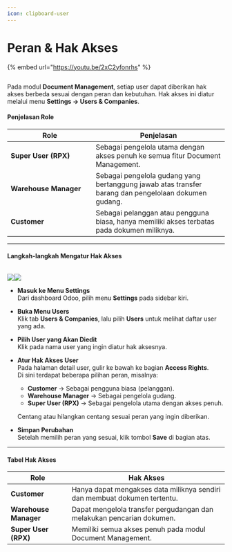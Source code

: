 ```yaml
---
icon: clipboard-user
---
```


# Peran & Hak Akses

{% embed url="https://youtu.be/2xC2yfonrhs" %}

<figure><img src="https://document-management-system-1.gitbook.io/document-management-system/~gitbook/image?url=https%3A%2F%2F1011768869-files.gitbook.io%2F%7E%2Ffiles%2Fv0%2Fb%2Fgitbook-x-prod.appspot.com%2Fo%2Fspaces%252FLEturytqtHGPsYdglHaB%252Fuploads%252FvNrB18MFtRqo6a5T5Pas%252Fimage.png%3Falt%3Dmedia%26token%3Ded5a61bb-2736-45dd-a27c-c3f750336518&#x26;width=768&#x26;dpr=4&#x26;quality=100&#x26;sign=94b4b4b3&#x26;sv=2" alt=""><figcaption></figcaption></figure>

Pada modul **Document Management**, setiap user dapat diberikan hak akses berbeda sesuai dengan peran dan kebutuhan. Hak akses ini diatur melalui menu **Settings → Users & Companies**.

#### Penjelasan Role <a href="#penjelasan-role" id="penjelasan-role"></a>

<table><thead><tr><th width="181">Role</th><th>Penjelasan</th></tr></thead><tbody><tr><td><strong>Super User (RPX)</strong></td><td>Sebagai pengelola utama dengan akses penuh ke semua fitur Document Management.</td></tr><tr><td><strong>Warehouse Manager</strong></td><td>Sebagai pengelola gudang yang bertanggung jawab atas transfer barang dan pengelolaan dokumen gudang.</td></tr><tr><td><strong>Customer</strong></td><td>Sebagai pelanggan atau pengguna biasa, hanya memiliki akses terbatas pada dokumen miliknya.</td></tr></tbody></table>

***

#### Langkah-langkah Mengatur Hak Akses <a href="#langkah-langkah-mengatur-hak-akses" id="langkah-langkah-mengatur-hak-akses"></a>

<figure><img src="https://document-management-system-1.gitbook.io/document-management-system/~gitbook/image?url=https%3A%2F%2F1011768869-files.gitbook.io%2F%7E%2Ffiles%2Fv0%2Fb%2Fgitbook-x-prod.appspot.com%2Fo%2Fspaces%252FLEturytqtHGPsYdglHaB%252Fuploads%252FK1Iow3qpwqVu93GWEmQi%252FDesain%2520tanpa%2520judul%2520%2828%29.png%3Falt%3Dmedia%26token%3D385adfab-77b1-4143-8296-b970d0eebbce&#x26;width=768&#x26;dpr=4&#x26;quality=100&#x26;sign=2694afe7&#x26;sv=2" alt=""><figcaption></figcaption></figure>

![](https://document-management-system-1.gitbook.io/document-management-system/~gitbook/image?url=https%3A%2F%2F1011768869-files.gitbook.io%2F%7E%2Ffiles%2Fv0%2Fb%2Fgitbook-x-prod.appspot.com%2Fo%2Fspaces%252FLEturytqtHGPsYdglHaB%252Fuploads%252FN0luZOi94r8NKRVPV3kL%252FDesain%2520tanpa%2520judul%2520%2829%29.png%3Falt%3Dmedia%26token%3D0521bc30-2ae0-4400-9f85-f1b969377592\&width=768\&dpr=4\&quality=100\&sign=edad0043\&sv=2)![](https://document-management-system-1.gitbook.io/document-management-system/~gitbook/image?url=https%3A%2F%2F1011768869-files.gitbook.io%2F%7E%2Ffiles%2Fv0%2Fb%2Fgitbook-x-prod.appspot.com%2Fo%2Fspaces%252FLEturytqtHGPsYdglHaB%252Fuploads%252FF7ERfeaegGUhEhuZjrUe%252Fimage.png%3Falt%3Dmedia%26token%3D63adb371-f17c-4ac7-9745-f612e0a537d6\&width=768\&dpr=4\&quality=100\&sign=5e898128\&sv=2)

* **Masuk ke Menu Settings**\
  Dari dashboard Odoo, pilih menu **Settings** pada sidebar kiri.
* **Buka Menu Users**\
  Klik tab **Users & Companies**, lalu pilih **Users** untuk melihat daftar user yang ada.
* **Pilih User yang Akan Diedit**\
  Klik pada nama user yang ingin diatur hak aksesnya.
*   **Atur Hak Akses User**\
    Pada halaman detail user, gulir ke bawah ke bagian **Access Rights**.\
    Di sini terdapat beberapa pilihan peran, misalnya:

    * **Customer** → Sebagai pengguna biasa (pelanggan).
    * **Warehouse Manager** → Sebagai pengelola gudang.
    * **Super User (RPX)** → Sebagai pengelola utama dengan akses penuh.

    Centang atau hilangkan centang sesuai peran yang ingin diberikan.
* **Simpan Perubahan**\
  Setelah memilih peran yang sesuai, klik tombol **Save** di bagian atas.

***

#### Tabel Hak Akses <a href="#tabel-hak-akses" id="tabel-hak-akses"></a>

| Role                  | Hak Akses                                                                 |
| --------------------- | ------------------------------------------------------------------------- |
| **Customer**          | Hanya dapat mengakses data miliknya sendiri dan membuat dokumen tertentu. |
| **Warehouse Manager** | Dapat mengelola transfer pergudangan dan melakukan pencarian dokumen.     |
| **Super User (RPX)**  | Memiliki semua akses penuh pada modul Document Management.                |

[\
](https://document-management-system-1.gitbook.io/document-management-system/administrasi-user/mengubah-password-user)
